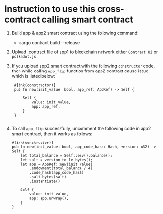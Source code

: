 # Instruction to use this cross-contract calling smart contract

1.  Build app & app2 smart contract using the following command:

    - cargo contract build --release

2.  Upload .contract file of app1 to blockchain network either `Contract Ui` or `polkadot.js`
3.  If you upload app2 smart contract with the following `constructor` code,
    then while calling `app_flip` function from app2 contract cause issue which is listed below:

         #[ink(constructor)]
         pub fn new(init_value: bool, app_ref: AppRef) -> Self {

             Self {
                 value: init_value,
                 app: app_ref,
             }
         }

<img href="image/err.png"/>

4.  To call `app_flip` successfully, uncomment the following code in app2 smart contract, then it works as follows:

        #[ink(constructor)]
        pub fn new(init_value: bool, app_code_hash: Hash, version: u32) -> Self {
            let total_balance = Self::env().balance();
            let salt = version.to_le_bytes();
            let app = AppRef::new(init_value)
                .endowment(total_balance / 4)
                .code_hash(app_code_hash)
                .salt_bytes(salt)
                .instantiate();

            Self {
                value: init_value,
                app: app.unwrap(),
            }
        }

<img href="image/success.png"/>

